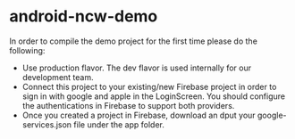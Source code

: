 # android-ncw-demo
In order to compile the demo project for the first time please do the following:
* Use production flavor. The dev flavor is used internally for our development team.
* Connect this project to your existing/new Firebase project in order to sign in with google and apple in the LoginScreen. 
  You should configure the authentications in Firebase to support both providers.
* Once you created a project in Firebase, download an dput your google-services.json file under the app folder.